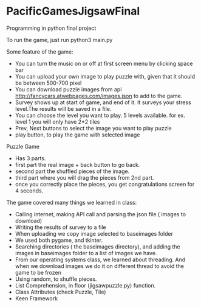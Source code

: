 # PacificGamesJigsawFinal
Programming in python final project

To run the game, just run 
python3 main.py

Some feature of the game:
- You can turn the music on or off at first screen menu by clicking space bar 
- You can upload your own image to play puzzle with, given that it should be between 500-700 pixel
- You can download puzzle images from api http://fancycars.atwebpages.com/images.json to add to the game.
- Survey shows up at start of game, and end of it. It surveys your stress level.The results will be saved in a file.
- You can choose the level you want to play. 5 levels available. for ex. level 1 you will only have 2*2 tiles
- Prev, Next buttons to select the image you want to play puzzle
- play button, to play the game with selected image


Puzzle Game
- Has 3 parts. 
- first part the real image + back button to go back. 
- second part the shuffled pieces of the image. 
- third part where you will drag the pieces from 2nd part.
- once you correctly place the pieces, you get congratulations screen for 4 seconds.


The game covered many things we learned in class:
- Calling internet, making API call and parsing the json file ( images to download)
- Writing the results of survey to a file
- When uploading we copy image selected to baseimages folder
- We used both pygame, and tkinter.
- Searching directories ( the baseimages directory), and adding the images in baseimages folder to a list of images we have.
- From our operating systems class, we learned about threading. And when we download images we do it on different thread to avoid the game to be frozen
- Using random, to shuffle pieces.
- List Comprehension, in floor (jigsawpuzzle.py) function.
- Class Attributes (check Puzzle, Tile)
- Keen Framework